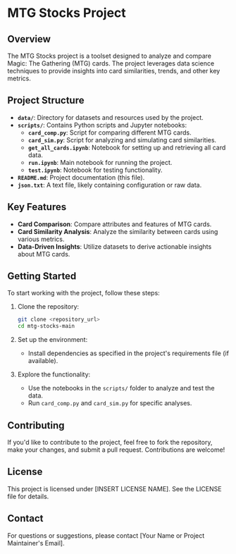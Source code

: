 # MTG Stocks Project

## Overview
The MTG Stocks project is a toolset designed to analyze and compare Magic: The Gathering (MTG) cards. The project leverages data science techniques to provide insights into card similarities, trends, and other key metrics.

## Project Structure

- **`data/`**: Directory for datasets and resources used by the project.
- **`scripts/`**: Contains Python scripts and Jupyter notebooks:
  - **`card_comp.py`**: Script for comparing different MTG cards.
  - **`card_sim.py`**: Script for analyzing and simulating card similarities.
  - **`get_all_cards.ipynb`**: Notebook for setting up and retrieving all card data.
  - **`run.ipynb`**: Main notebook for running the project.
  - **`test.ipynb`**: Notebook for testing functionality.
- **`README.md`**: Project documentation (this file).
- **`json.txt`**: A text file, likely containing configuration or raw data.

## Key Features
- **Card Comparison**: Compare attributes and features of MTG cards.
- **Card Similarity Analysis**: Analyze the similarity between cards using various metrics.
- **Data-Driven Insights**: Utilize datasets to derive actionable insights about MTG cards.

## Getting Started
To start working with the project, follow these steps:

1. Clone the repository:
   ```bash
   git clone <repository_url>
   cd mtg-stocks-main
   ```

2. Set up the environment:
   - Install dependencies as specified in the project's requirements file (if available).

3. Explore the functionality:
   - Use the notebooks in the `scripts/` folder to analyze and test the data.
   - Run `card_comp.py` and `card_sim.py` for specific analyses.

## Contributing
If you'd like to contribute to the project, feel free to fork the repository, make your changes, and submit a pull request. Contributions are welcome!

## License
This project is licensed under [INSERT LICENSE NAME]. See the LICENSE file for details.

## Contact
For questions or suggestions, please contact [Your Name or Project Maintainer's Email].

